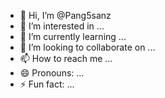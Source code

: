 - 👋 Hi, I’m @Pang5sanz
- 👀 I’m interested in ...
- 🌱 I’m currently learning ...
- 💞️ I’m looking to collaborate on ...
- 📫 How to reach me ...
- 😄 Pronouns: ...
- ⚡ Fun fact: ...

<!---
Pang5sanz/Pang5sanz is a ✨ special ✨ repository because its `README.md` (this file) appears on your GitHub profile.
You can click the Preview link to take a look at your changes.
--->
